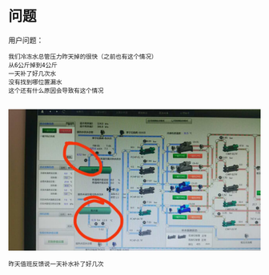 # 问题 #
用户问题：
```
我们冷冻水总管压力昨天掉的很快（之前也有这个情况）
从6公斤掉到4公斤
一天补了好几次水
没有找到哪位置漏水
这个还有什么原因会导致有这个情况


```

![](/assets/119999807819465546.jpg)



```
昨天值班反馈说一天补水补了好几次
```

